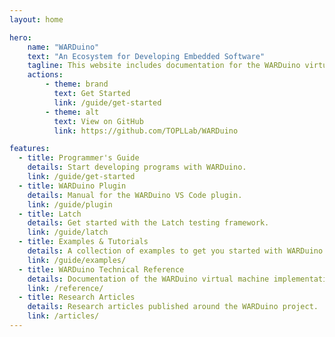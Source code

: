 ```yaml
---
layout: home

hero:
    name: "WARDuino"
    text: "An Ecosystem for Developing Embedded Software"
    tagline: This website includes documentation for the WARDuino virtual machine and related projects.
    actions:
        - theme: brand
          text: Get Started
          link: /guide/get-started
        - theme: alt
          text: View on GitHub
          link: https://github.com/TOPLLab/WARDuino

features:
  - title: Programmer's Guide
    details: Start developing programs with WARDuino.
    link: /guide/get-started
  - title: WARDuino Plugin
    details: Manual for the WARDuino VS Code plugin.
    link: /guide/plugin
  - title: Latch
    details: Get started with the Latch testing framework.
    link: /guide/latch
  - title: Examples & Tutorials
    details: A collection of examples to get you started with WARDuino.
    link: /guide/examples/
  - title: WARDuino Technical Reference
    details: Documentation of the WARDuino virtual machine implementation.
    link: /reference/
  - title: Research Articles
    details: Research articles published around the WARDuino project.
    link: /articles/
---
```

